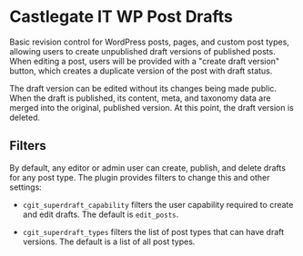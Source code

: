 # Castlegate IT WP Post Drafts

Basic revision control for WordPress posts, pages, and custom post types, allowing users to create unpublished draft versions of published posts. When editing a post, users will be provided with a "create draft version" button, which creates a duplicate version of the post with draft status.

The draft version can be edited without its changes being made public. When the draft is published, its content, meta, and taxonomy data are merged into the original, published version. At this point, the draft version is deleted.

## Filters

By default, any editor or admin user can create, publish, and delete drafts for any post type. The plugin provides filters to change this and other settings:

*   `cgit_superdraft_capability` filters the user capability required to create and edit drafts. The default is `edit_posts`.

*   `cgit_superdraft_types` filters the list of post types that can have draft versions. The default is a list of all post types.
